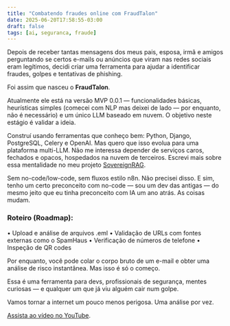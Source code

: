```yaml
---
title: "Combatendo fraudes online com FraudTalon"
date: 2025-06-20T17:58:55-03:00
draft: false
tags: [ai, seguranca, fraude]
---
```


Depois de receber tantas mensagens dos meus pais, esposa, irmã e amigos perguntando se certos e-mails ou anúncios que viram nas redes sociais eram legítimos, decidi criar uma ferramenta para ajudar a identificar fraudes, golpes e tentativas de phishing.

Foi assim que nasceu o **FraudTalon**.

Atualmente ele está na versão MVP 0.0.1 — funcionalidades básicas, heurísticas simples (comecei com NLP mas deixei de lado — por enquanto, não é necessário) e um único LLM baseado em nuvem. O objetivo neste estágio é validar a ideia.

Construí usando ferramentas que conheço bem: Python, Django, PostgreSQL, Celery e OpenAI. Mas quero que isso evolua para uma plataforma multi-LLM. Não me interessa depender de serviços caros, fechados e opacos, hospedados na nuvem de terceiros. Escrevi mais sobre essa mentalidade no meu projeto [SovereignRAG](https://adlermedrado.com.br/posts/rag_soberano/).

Sem no-code/low-code, sem fluxos estilo n8n. Não precisei disso. E sim, tenho um certo preconceito com no-code — sou um dev das antigas — do mesmo jeito que eu tinha preconceito com IA um ano atrás. As coisas mudam.

### Roteiro (Roadmap):

•	Upload e análise de arquivos .eml
•	Validação de URLs com fontes externas como o SpamHaus
•	Verificação de números de telefone
•	Inspeção de QR codes

Por enquanto, você pode colar o corpo bruto de um e-mail e obter uma análise de risco instantânea. Mas isso é só o começo.

Essa é uma ferramenta para devs, profissionais de segurança, mentes curiosas — e qualquer um que já viu alguém cair num golpe.

Vamos tornar a internet um pouco menos perigosa.
Uma análise por vez.


[Assista ao vídeo no YouTube](https://youtu.be/U_8blKG9iCU).
